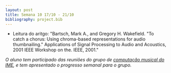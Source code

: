 ```yaml
---
layout: post
title: Semana 10 17/10 - 21/10
bibliography: project.bib
---
```


* Leitura do aritgo: "Bartsch, Mark A., and Gregory H. Wakefield. "To catch a
  chorus: Using chroma-based representations for audio thumbnailing."
  Applications of Signal Processing to Audio and Acoustics, 2001 IEEE Workshop
  on the. IEEE, 2001."

*O aluno tem participado das reuniões do grupo de [computação musical do IME](http://compmus.ime.usp.br), e tem
apresentado o progresso semanal para o grupo.*
 
